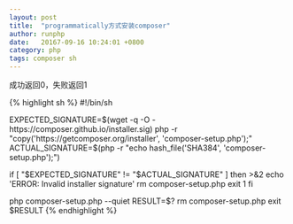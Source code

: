 ```yaml
---
layout: post
title:  "programmatically方式安装composer"
author: runphp
date:   20167-09-16 10:24:01 +0800
category: php
tags: composer sh
---
```


成功返回0，失败返回1

{% highlight sh %}
#!/bin/sh

EXPECTED_SIGNATURE=$(wget -q -O - https://composer.github.io/installer.sig)
php -r "copy('https://getcomposer.org/installer', 'composer-setup.php');"
ACTUAL_SIGNATURE=$(php -r "echo hash_file('SHA384', 'composer-setup.php');")

if [ "$EXPECTED_SIGNATURE" != "$ACTUAL_SIGNATURE" ]
then
    >&2 echo 'ERROR: Invalid installer signature'
    rm composer-setup.php
    exit 1
fi

php composer-setup.php --quiet
RESULT=$?
rm composer-setup.php
exit $RESULT
{% endhighlight %}
